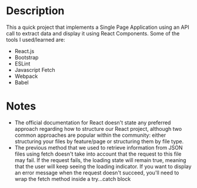 # Description
This a quick project that implements a Single Page Application using an API call to extract data and display it using React Components. Some of the tools I used/learned are:
- React.js
- Bootstrap
- ESLint
- Javascript Fetch
- Webpack
- Babel

# Notes
- The official documentation for React doesn't state any preferred approach regarding how to structure our React project, although two common approaches are popular within the community: either structuring your files by feature/page or structuring them by file type.
- The previous method that we used to retrieve information from JSON files using fetch doesn't take into account that the request to this file may fail. If the request fails, the loading state will remain true, meaning that the user will keep seeing the loading indicator. If you want to display an error message when the request doesn't succeed, you'll need to wrap the fetch method inside a try...catch block